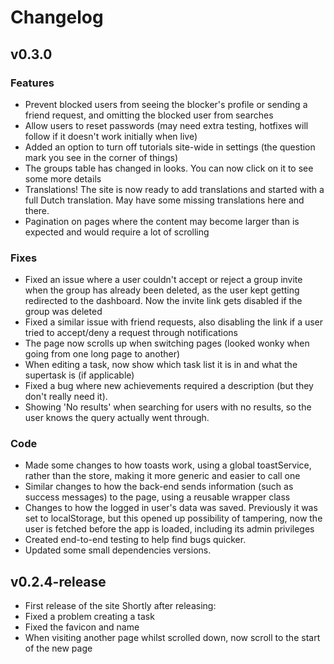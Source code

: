 # Changelog

## v0.3.0

### Features
-   Prevent blocked users from seeing the blocker's profile or sending a friend request, and omitting the blocked user from searches
-   Allow users to reset passwords (may need extra testing, hotfixes will follow if it doesn't work initially when live)
-   Added an option to turn off tutorials site-wide in settings (the question mark you see in the corner of things)
-   The groups table has changed in looks. You can now click on it to see some more details
-   Translations! The site is now ready to add translations and started with a full Dutch translation. May have some missing translations here and there.
-   Pagination on pages where the content may become larger than is expected and would require a lot of scrolling

### Fixes
-   Fixed an issue where a user couldn't accept or reject a group invite when the group has already been deleted, as the user kept getting redirected to the dashboard. Now the invite link gets disabled if the group was deleted
-   Fixed a similar issue with friend requests, also disabling the link if a user tried to accept/deny a request through notifications
-   The page now scrolls up when switching pages (looked wonky when going from one long page to another)
-   When editing a task, now show which task list it is in and what the supertask is (if applicable)
-   Fixed a bug where new achievements required a description (but they don't really need it).
-   Showing 'No results' when searching for users with no results, so the user knows the query actually went through.

### Code

-   Made some changes to how toasts work, using a global toastService, rather than the store, making it more generic and easier to call one
-   Similar changes to how the back-end sends information (such as success messages) to the page, using a reusable wrapper class
-   Changes to how the logged in user's data was saved. Previously it was set to localStorage, but this opened up possibility of tampering, now the user is fetched before the app is loaded, including its admin privileges
-   Created end-to-end testing to help find bugs quicker.
-   Updated some small dependencies versions.


## v0.2.4-release

-   First release of the site
    Shortly after releasing:
-   Fixed a problem creating a task
-   Fixed the favicon and name
-   When visiting another page whilst scrolled down, now scroll to the start of the new page
